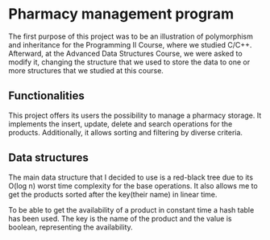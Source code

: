 # Pharmacy management program

The first purpose of this project was to be an illustration of polymorphism and inheritance for the Programming II Course, where we studied C/C++. Afterward, at the Advanced Data Structures Course, we were asked to modify it, changing the structure that we used to store the data to one or more structures that we studied at this course.

## Functionalities

This project offers its users the possibility to manage a pharmacy storage. It implements the insert, update, delete and search operations for the products. Additionally, it allows sorting and filtering by diverse criteria. 

## Data structures

The main data structure that I decided to use is a red-black tree due to its O(log n) worst time complexity for the base operations. It also allows me to get the products sorted
after the key(their name) in linear time.

To be able to get the availability of a product in constant time a hash table has been used. The key is the name of the product and the value is boolean, representing the availability.
